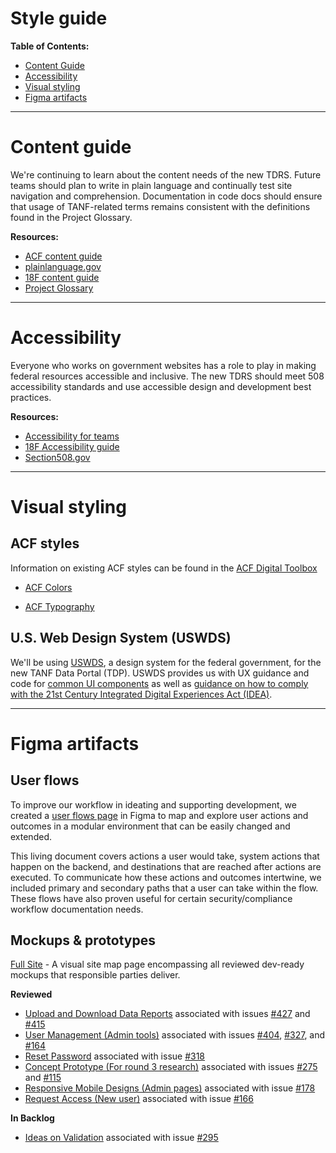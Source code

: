 # Style guide

**Table of Contents:**

- [Content Guide](#content-guide)
- [Accessibility](#accessibility)
- [Visual styling](#visual-styling)
- [Figma artifacts](#figma-artifacts)

---

# Content guide

We're continuing to learn about the content needs of the new TDRS. Future teams should plan to write in plain language and continually test site navigation and comprehension. Documentation in code docs should ensure that usage of TANF-related terms remains consistent with the definitions found in the Project Glossary.

**Resources:**

* [ACF content guide](https://www.acf.hhs.gov/digital-toolbox/content)
* [plainlanguage.gov](https://plainlanguage.gov/)
* [18F content guide](https://content-guide.18f.gov/)
* [Project Glossary](https://github.com/HHS/TANF-app/blob/main/docs/Background/Project-Glossary.md)

---

# Accessibility

Everyone who works on government websites has a role to play in making federal resources accessible and inclusive. The new TDRS should meet 508 accessibility standards and use accessible design and development best practices.

**Resources:**

* [Accessibility for teams](https://accessibility.digital.gov/)
* [18F Accessibility guide](https://accessibility.18f.gov/)
* [Section508.gov](https://www.section508.gov/)

---

# Visual styling

## ACF styles

Information on existing ACF styles can be found in the [ACF Digital Toolbox](https://www.acf.hhs.gov/digital-toolbox)

* [ACF Colors](https://www.acf.hhs.gov/digital-toolbox/visuals/visual-style-guide)

* [ACF Typography](https://www.acf.hhs.gov/digital-toolbox/visuals/typography-and-fonts)

  

## U.S. Web Design System (USWDS)

We'll be using  [USWDS](https://designsystem.digital.gov/), a design system for the federal government, for the new TANF Data Portal (TDP). USWDS provides us with UX guidance and code for [common UI components](https://designsystem.digital.gov/components/) as well as [guidance on how to comply with the 21st Century Integrated Digital Experiences Act (IDEA)](https://designsystem.digital.gov/website-standards/?dg).

---

# Figma artifacts

## User flows

To improve our workflow in ideating and supporting development, we created a [user flows page](<https://www.figma.com/file/irgQPLTrajxCXNiYBTEnMV/TDP-Mockups-For-Feedback?node-id=1277%3A8087>) in Figma to map and explore user actions and outcomes in a modular environment that can be easily changed and extended. 

This living document covers actions a user would take, system actions that happen on the backend, and destinations that are reached after actions are executed. To communicate how these actions and outcomes intertwine, we included primary and secondary paths that a user can take within the flow. These flows have also proven useful for certain security/compliance workflow documentation needs.

## Mockups & prototypes

[Full Site](https://www.figma.com/file/irgQPLTrajxCXNiYBTEnMV/TDP-Mockups-For-Feedback?node-id=0%3A1>) - A visual site map page encompassing all reviewed dev-ready mockups that responsible parties deliver.

**Reviewed**

-  [Upload and Download Data Reports](<https://www.figma.com/file/irgQPLTrajxCXNiYBTEnMV/TDP-Mockups-For-Feedback?node-id=2933%3A0>) associated with issues [#427](https://github.com/raft-tech/TANF-app/issues/427) and [#415](https://github.com/raft-tech/TANF-app/issues/415)
-  [User Management (Admin tools)](<https://www.figma.com/file/irgQPLTrajxCXNiYBTEnMV/TDP-Mockups-For-Feedback?node-id=2441%3A12231>) associated with issues [#404](https://github.com/raft-tech/TANF-app/issues/404), [#327](https://github.com/raft-tech/TANF-app/issues/327), and [#164](https://github.com/raft-tech/TANF-app/issues/164)
-  [Reset Password](<https://www.figma.com/file/irgQPLTrajxCXNiYBTEnMV/TDP-Mockups-For-Feedback?node-id=2933%3A0>) associated with issue [#318](https://github.com/raft-tech/TANF-app/issues/318)
-  [Concept Prototype (For round 3 research)](<https://www.figma.com/file/irgQPLTrajxCXNiYBTEnMV/TDP-Mockups-For-Feedback?node-id=1381%3A0>) associated with issues [#275](https://github.com/raft-tech/TANF-app/issues/275) and [#115](https://github.com/raft-tech/TANF-app/issues/115)
-  [Responsive Mobile Designs (Admin pages)](<https://www.figma.com/file/irgQPLTrajxCXNiYBTEnMV/TDP-Mockups-For-Feedback?node-id=618%3A14>) associated with issue [#178](https://github.com/raft-tech/TANF-app/issues/178)
-  [Request Access (New user)](<https://www.figma.com/file/irgQPLTrajxCXNiYBTEnMV/TDP-Mockups-For-Feedback?node-id=628%3A468>) associated with issue [#166](https://github.com/raft-tech/TANF-app/issues/166)

**In Backlog**

- [Ideas on Validation](<https://www.figma.com/file/irgQPLTrajxCXNiYBTEnMV/TDP-Mockups-For-Feedback?node-id=1412%3A9795>) associated with issue [#295](https://github.com/raft-tech/TANF-app/issues/295)
